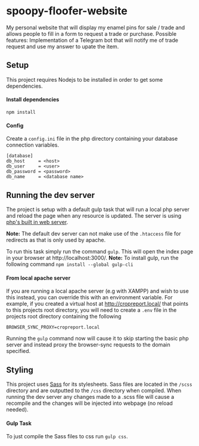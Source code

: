 # spoopy-floofer-website
My personal website that will display my enamel pins for sale / trade and allows people to fill in a form to request a trade or purchase. Possible features: Implementation of a Telegram bot that will notify me of trade request and use my answer to upate the item.  

## Setup
This project requires Nodejs to be installed in order to get some dependencies.

#### Install dependencies
```
npm install
```

#### Config
Create a `config.ini` file in the php directory containing your database connection variables.
```
[database]
db_host     = <host>
db_user     = <user>
db_password = <password>
db_name     = <database name>
```
## Running the dev server
The project is setup with a default gulp task that will run a local php server and reload the page when any resource is updated. The server is using [php's built in web server](https://www.php.net/manual/en/features.commandline.webserver.php).

**Note:** The default dev server can not make use of the `.htaccess` file for redirects as that is only used by apache.

To run this task simply run the command `gulp`. This will open the index page in your browser at http://localhost:3000/.
**Note:** To install gulp, run the following command `npm install --global gulp-cli`

#### From local apache server
If you are running a local apache server (e.g with XAMPP) and wish to use this instead, you can override this with an environment variable. For example, if you created a virtual host at http://cropreport.local/ that points to this projects root directory, you will need to create a `.env` file in the projects root directory containing the following
```
BROWSER_SYNC_PROXY=cropreport.local
```
Running the `gulp` command now will cause it to skip starting the basic php server and instead proxy the browser-sync requests to the domain specified.

## Styling
This project uses [Sass](https://sass-lang.com/) for its stylesheets. Sass files are located in the `/scss` directory and are outputted to the `/css` directory when compiled. When running the dev server any changes made to a .scss file will cause a recompile and the changes will be injected into webpage (no reload needed).

#### Gulp Task
To just compile the Sass files to css run `gulp css`.
